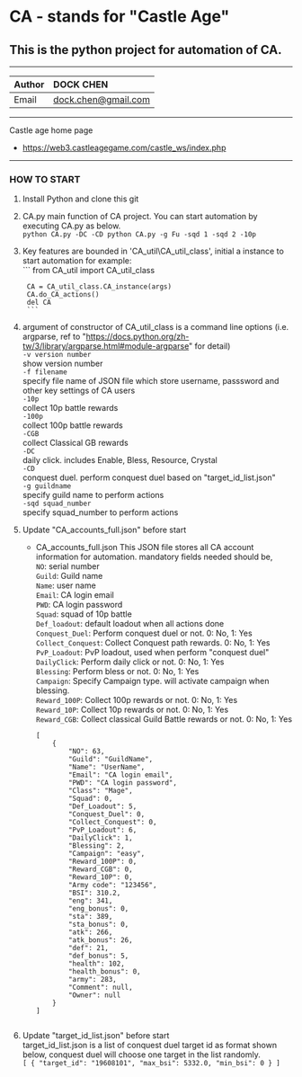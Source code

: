# CA - stands for "Castle Age"
## This is the python project for automation of CA.
***
|Author|DOCK CHEN|
|:---|:---|
|Email|dock.chen@gmail.com|
***
Castle age home page 
- https://web3.castleagegame.com/castle_ws/index.php
***
### HOW TO START
1. Install Python and clone this git
2. CA.py 
    main function of CA project. You can start automation by executing CA.py as below.<br>
        ```
        python CA.py -DC -CD
        python CA.py -g Fu -sqd 1 -sqd 2 -10p
        ```
3. Key features are bounded in 'CA_util\CA_util_class', initial a instance to start automation
    for example: <br>
        ```
        from CA_util import CA_util_class

        CA = CA_util_class.CA_instance(args)
        CA.do_CA_actions()
        del CA
        ```
4. argument of constructor of CA_util_class is a command line options (i.e. argparse, ref to "https://docs.python.org/zh-tw/3/library/argparse.html#module-argparse" for detail)<br>
    `-v version number`<br>
        show version number<br>
    `-f filename`<br>
        specify file name of JSON file which store username, passsword and other key settings of CA users<br>
    `-10p` <br>
    collect 10p battle rewards<br>
    `-100p` <br>
    collect 100p battle rewards<br>
    `-CGB` <br>
    collect Classical GB rewards<br>
    `-DC` <br>
    daily click. includes Enable, Bless, Resource, Crystal    <br>
    `-CD`<br>
    conquest duel. perform conquest duel based on "target_id_list.json"<br>
    `-g guildname`<br>
    specify guild name to perform actions<br>
    `-sqd squad_number`<br>
    specify squad_number to perform actions<br>
5. Update "CA_accounts_full.json" before start<br>
    - CA_accounts_full.json
        This JSON file stores all CA account information for automation. mandatory fields needed should be,<br>
        `NO`: serial number<br>
        `Guild`: Guild name<br>
        `Name`: user name<br>
        `Email`: CA login email<br>
        `PWD`: CA login password<br>
        `Squad`: squad of 10p battle<br>
        `Def_loadout`: default loadout when all actions done<br>
        `Conquest_Duel`: Perform conquest duel or not. 0: No, 1: Yes<br>
        `Collect_Conquest`: Collect Conquest path rewards. 0: No, 1: Yes<br>
        `PvP_Loadout`: PvP loadout, used when perform "conquest duel"<br>
        `DailyClick`: Perform daily click or not. 0: No, 1: Yes<br>
        `Blessing`: Perform bless or not. 0: No, 1: Yes<br>
        `Campaign`: Specify Campaign type. will activate campaign when blessing.<br>
        `Reward_100P`: Collect 100p rewards or not. 0: No, 1: Yes<br>
        `Reward_10P`: Collect 10p rewards or not. 0: No, 1: Yes<br>
        `Reward_CGB`: Collect classical Guild Battle rewards or not. 0: No, 1: Yes<br>
        ```
        [
            {
                "NO": 63,
                "Guild": "GuildName",
                "Name": "UserName",
                "Email": "CA login email",
                "PWD": "CA login password",
                "Class": "Mage",
                "Squad": 0,
                "Def_Loadout": 5,
                "Conquest_Duel": 0,
                "Collect_Conquest": 0,
                "PvP_Loadout": 6,
                "DailyClick": 1,
                "Blessing": 2,
                "Campaign": "easy",
                "Reward_100P": 0,
                "Reward_CGB": 0,
                "Reward_10P": 0,
                "Army code": "123456",
                "BSI": 310.2,
                "eng": 341,
                "eng_bonus": 0,
                "sta": 389,
                "sta_bonus": 0,
                "atk": 266,
                "atk_bonus": 26,
                "def": 21,
                "def_bonus": 5,
                "health": 102,
                "health_bonus": 0,
                "army": 283,
                "Comment": null,
                "Owner": null
            }
        ]
    ```
6. Update "target_id_list.json" before start<br>
    target_id_list.json is a list of conquest duel target id as format shown below, conquest duel will choose one target in the list randomly.<br>
        ```
            [
                {
                "target_id": "19608101",
                "max_bsi": 5332.0,
                "min_bsi": 0
                }
            ]
        ```
